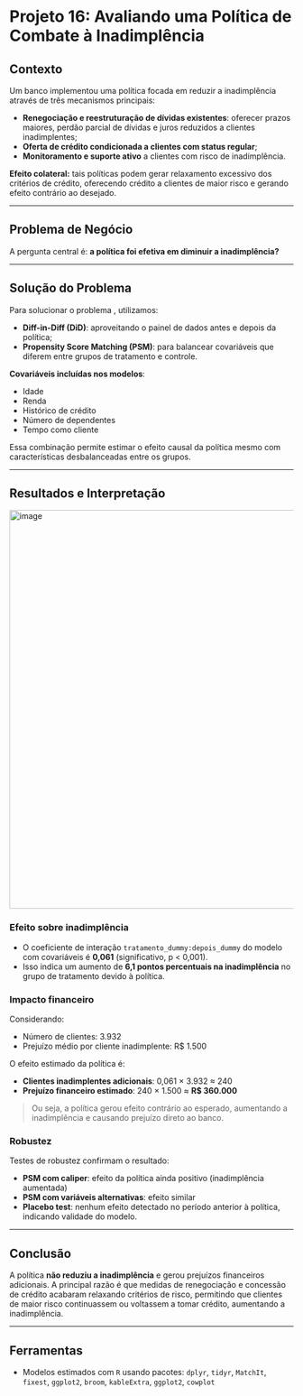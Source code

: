 # Projeto 16: Avaliando uma Política de Combate à Inadimplência

## Contexto
Um banco implementou uma política focada em reduzir a inadimplência através de três mecanismos principais:
- **Renegociação e reestruturação de dívidas existentes**: oferecer prazos maiores, perdão parcial de dívidas e juros reduzidos a clientes inadimplentes;
- **Oferta de crédito condicionada a clientes com status regular**;
- **Monitoramento e suporte ativo** a clientes com risco de inadimplência.

**Efeito colateral:** tais políticas podem gerar relaxamento excessivo dos critérios de crédito, oferecendo crédito a clientes de maior risco e gerando efeito contrário ao desejado.

---

## Problema de Negócio
A pergunta central é: **a política foi efetiva em diminuir a inadimplência?**

---

## Solução do Problema
Para solucionar o problema , utilizamos:
- **Diff-in-Diff (DiD)**: aproveitando o painel de dados antes e depois da política;
- **Propensity Score Matching (PSM)**: para balancear covariáveis que diferem entre grupos de tratamento e controle.

**Covariáveis incluídas nos modelos**:
- Idade
- Renda
- Histórico de crédito
- Número de dependentes
- Tempo como cliente
  
Essa combinação permite estimar o efeito causal da política mesmo com características desbalanceadas entre os grupos.

---

## Resultados e Interpretação

<img width="860" height="707" alt="image" src="https://github.com/user-attachments/assets/f95b92e8-3cd9-4fb6-800d-4348f7695fa7" />



### Efeito sobre inadimplência
- O coeficiente de interação `tratamento_dummy:depois_dummy` do modelo com covariáveis é **0,061** (significativo, p < 0,001).  
- Isso indica um aumento de **6,1 pontos percentuais na inadimplência** no grupo de tratamento devido à política.

### Impacto financeiro
Considerando:
- Número de clientes: 3.932  
- Prejuízo médio por cliente inadimplente: R$ 1.500  

O efeito estimado da política é:
- **Clientes inadimplentes adicionais**: 0,061 × 3.932 ≈ 240  
- **Prejuízo financeiro estimado**: 240 × 1.500 ≈ **R$ 360.000**

> Ou seja, a política gerou efeito contrário ao esperado, aumentando a inadimplência e causando prejuízo direto ao banco.

### Robustez
Testes de robustez confirmam o resultado:
- **PSM com caliper**: efeito da política ainda positivo (inadimplência aumentada)  
- **PSM com variáveis alternativas**: efeito similar  
- **Placebo test**: nenhum efeito detectado no período anterior à política, indicando validade do modelo.

---

## Conclusão
A política **não reduziu a inadimplência** e gerou prejuízos financeiros adicionais. A principal razão é que medidas de renegociação e concessão de crédito acabaram relaxando critérios de risco, permitindo que clientes de maior risco continuassem ou voltassem a tomar crédito, aumentando a inadimplência.

---

## Ferramentas
- Modelos estimados com `R` usando pacotes: `dplyr`, `tidyr`, `MatchIt`, `fixest`, `ggplot2`, `broom`,  `kableExtra`, `ggplot2`, `cowplot`
